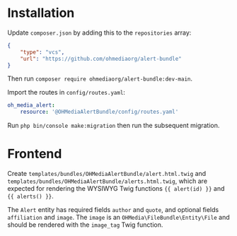 # Installation

Update `composer.json` by adding this to the `repositories` array:

```json
{
    "type": "vcs",
    "url": "https://github.com/ohmediaorg/alert-bundle"
}
```

Then run `composer require ohmediaorg/alert-bundle:dev-main`.

Import the routes in `config/routes.yaml`:

```yaml
oh_media_alert:
    resource: '@OHMediaAlertBundle/config/routes.yaml'
```

Run `php bin/console make:migration` then run the subsequent migration.

# Frontend

Create `templates/bundles/OHMediaAlertBundle/alert.html.twig` and
`templates/bundles/OHMediaAlertBundle/alerts.html.twig`, which are
expected for rendering the WYSIWYG Twig functions `{{ alert(id) }}` and
`{{ alerts() }}`.

The `Alert` entity has required fields `author` and `quote`, and optional
fields `affiliation` and `image`. The `image` is an `OHMedia\FileBundle\Entity\File`
and should be rendered with the `image_tag` Twig function.
